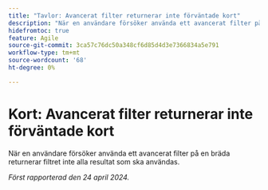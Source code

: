 ```yaml
---
title: "Tavlor: Avancerat filter returnerar inte förväntade kort"
description: "När en användare försöker använda ett avancerat filter på en bräda returnerar filtret inte alla resultat som ska användas."
hidefromtoc: true
feature: Agile
source-git-commit: 3ca57c76dc50a348cf6d85d4d3e7366834a5e791
workflow-type: tm+mt
source-wordcount: '68'
ht-degree: 0%

---
```



# Kort: Avancerat filter returnerar inte förväntade kort

När en användare försöker använda ett avancerat filter på en bräda returnerar filtret inte alla resultat som ska användas.

_Först rapporterad den 24 april 2024._

